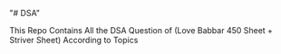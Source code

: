 "# DSA" 

This Repo Contains All the DSA Question of (Love Babbar 450 Sheet +  Striver Sheet) According to Topics
